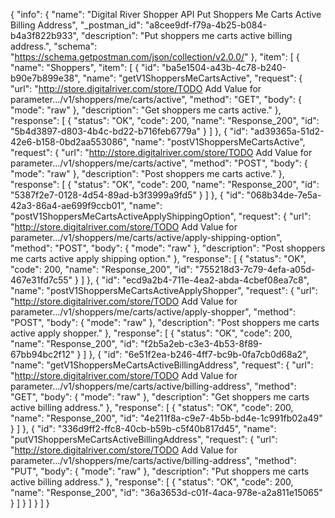 {
  "info": {
    "name": "Digital River Shopper API Put Shoppers Me Carts Active Billing Address",
    "_postman_id": "a8cee9df-f79a-4b25-b084-b4a3f822b933",
    "description": "Put shoppers me carts active billing address.",
    "schema": "https://schema.getpostman.com/json/collection/v2.0.0/"
  },
  "item": [
    {
      "name": "Shoppers",
      "item": [
        {
          "id": "ba5e1504-a43b-4c78-b240-b90e7b899e38",
          "name": "getV1ShoppersMeCartsActive",
          "request": {
            "url": "http://store.digitalriver.com/store/TODO Add Value for parameter.../v1/shoppers/me/carts/active",
            "method": "GET",
            "body": {
              "mode": "raw"
            },
            "description": "Get shoppers me carts active."
          },
          "response": [
            {
              "status": "OK",
              "code": 200,
              "name": "Response_200",
              "id": "5b4d3897-d803-4b4c-bd22-b716feb6779a"
            }
          ]
        },
        {
          "id": "ad39365a-51d2-42e6-b158-0bd2aa553086",
          "name": "postV1ShoppersMeCartsActive",
          "request": {
            "url": "http://store.digitalriver.com/store/TODO Add Value for parameter.../v1/shoppers/me/carts/active",
            "method": "POST",
            "body": {
              "mode": "raw"
            },
            "description": "Post shoppers me carts active."
          },
          "response": [
            {
              "status": "OK",
              "code": 200,
              "name": "Response_200",
              "id": "5387f2e7-0128-4d54-89ad-b3f3999a9fd5"
            }
          ]
        },
        {
          "id": "068b34de-7e5a-42a3-86a4-ae699f9ccb01",
          "name": "postV1ShoppersMeCartsActiveApplyShippingOption",
          "request": {
            "url": "http://store.digitalriver.com/store/TODO Add Value for parameter.../v1/shoppers/me/carts/active/apply-shipping-option",
            "method": "POST",
            "body": {
              "mode": "raw"
            },
            "description": "Post shoppers me carts active apply shipping option."
          },
          "response": [
            {
              "status": "OK",
              "code": 200,
              "name": "Response_200",
              "id": "755218d3-7c79-4efa-a05d-467e31fd7c55"
            }
          ]
        },
        {
          "id": "ecd9a2b4-711e-4ea2-abda-4cbef08ea7c8",
          "name": "postV1ShoppersMeCartsActiveApplyShopper",
          "request": {
            "url": "http://store.digitalriver.com/store/TODO Add Value for parameter.../v1/shoppers/me/carts/active/apply-shopper",
            "method": "POST",
            "body": {
              "mode": "raw"
            },
            "description": "Post shoppers me carts active apply shopper."
          },
          "response": [
            {
              "status": "OK",
              "code": 200,
              "name": "Response_200",
              "id": "f2b5a2eb-c3e3-4b53-8f89-67bb94bc2f12"
            }
          ]
        },
        {
          "id": "6e51f2ea-b246-4ff7-bc9b-0fa7cb0d68a2",
          "name": "getV1ShoppersMeCartsActiveBillingAddress",
          "request": {
            "url": "http://store.digitalriver.com/store/TODO Add Value for parameter.../v1/shoppers/me/carts/active/billing-address",
            "method": "GET",
            "body": {
              "mode": "raw"
            },
            "description": "Get shoppers me carts active billing address."
          },
          "response": [
            {
              "status": "OK",
              "code": 200,
              "name": "Response_200",
              "id": "4e211f8a-c9e7-4b5b-bd4e-1c991fb02a49"
            }
          ]
        },
        {
          "id": "336d9ff2-ffc8-40cb-b59b-c5f40b817d45",
          "name": "putV1ShoppersMeCartsActiveBillingAddress",
          "request": {
            "url": "http://store.digitalriver.com/store/TODO Add Value for parameter.../v1/shoppers/me/carts/active/billing-address",
            "method": "PUT",
            "body": {
              "mode": "raw"
            },
            "description": "Put shoppers me carts active billing address."
          },
          "response": [
            {
              "status": "OK",
              "code": 200,
              "name": "Response_200",
              "id": "36a3653d-c01f-4aca-978e-a2a811e15065"
            }
          ]
        }
      ]
    }
  ]
}